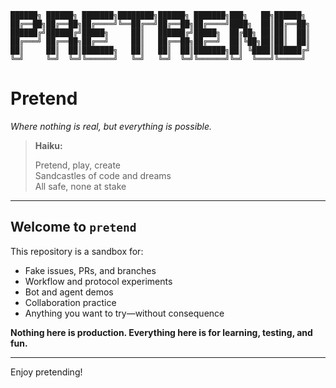 ```
██████╗ ██████╗ ███████╗████████╗██████╗ ███████╗███╗   ██╗██████╗  
██╔══██╗██╔══██╗██╔════╝╚══██╔══╝██╔══██╗██╔════╝████╗  ██║██╔══██╗
██████╔╝██████╔╝█████╗     ██║   ██████╔╝█████╗  ██╔██╗ ██║██║  ██║
██╔═══╝ ██╔══██╗██╔══╝     ██║   ██╔══██╗██╔══╝  ██║╚██╗██║██║  ██║
██║     ██║  ██║███████╗   ██║   ██║  ██║███████╗██║ ╚████║██████╔╝
╚═╝     ╚═╝  ╚═╝╚══════╝   ╚═╝   ╚═╝  ╚═╝╚══════╝╚═╝  ╚═══╝╚═════╝ 
```
# Pretend
*Where nothing is real, but everything is possible.*

> **Haiku:**
>
> Pretend, play, create  
> Sandcastles of code and dreams  
> All safe, none at stake

---

## Welcome to `pretend`

This repository is a sandbox for:
- Fake issues, PRs, and branches
- Workflow and protocol experiments
- Bot and agent demos
- Collaboration practice
- Anything you want to try—without consequence

**Nothing here is production. Everything here is for learning, testing, and fun.**

---

Enjoy pretending!
